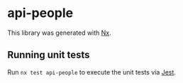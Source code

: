 # api-people

This library was generated with [Nx](https://nx.dev).

## Running unit tests

Run `nx test api-people` to execute the unit tests via [Jest](https://jestjs.io).
